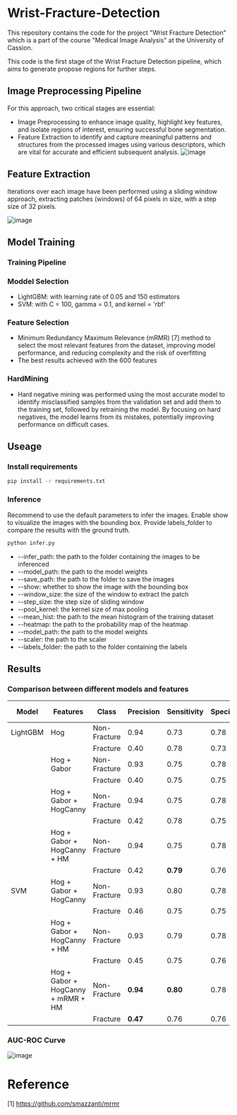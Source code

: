 # Wrist-Fracture-Detection
This repository contains the code for the project "Wrist Fracture Detection" which is a part of the course "Medical Image Analysis" at the University of Cassion.

This code is the first stage of the Wrist Fracture Detection pipeline, which aims to generate propose regions for further steps.

## Image Preprocessing Pipeline
For this approach, two critical stages are essential: 
-  Image Preprocessing to enhance image quality, highlight key features, and isolate regions of interest, ensuring successful bone segmentation. 
-  Feature Extraction to identify and capture meaningful patterns and structures from the processed images using various descriptors, which are vital for accurate and efficient subsequent analysis.
![image](./images/Image%20Processing%20Pipeline.png)

## Feature Extraction 
Iterations over each image have been performed using a sliding window approach, extracting patches (windows) of 64 pixels in size, with a step size of 32 pixels.

![image](./images/FeaturesExtraction.png)

## Model Training
### Training Pipeline
### Moddel Selection
- LightGBM: with learning rate of 0.05 and 150 estimators
- SVM: with C = 100, gamma = 0.1, and kernel = 'rbf'
### Feature Selection
-  Minimum Redundancy Maximum Relevance (mRMR) [7] method to select the most relevant features from the dataset, improving model performance, and reducing complexity and the risk of overfitting
- The best results achieved with the 600 features
### HardMining
- Hard negative mining was performed using the most accurate model to identify misclassified samples from the validation set and add them to the training set, followed by retraining the model. By focusing on hard negatives, the model learns from its mistakes, potentially improving performance on difficult cases.


## Useage
### Install requirements
```bash
pip install -r requirements.txt
```
### Inference
Recommend to use the default parameters to infer the images. 
Enable show to visualize the images with the bounding box. 
Provide labels_folder to compare the results with the ground truth.
```bash
python infer.py
```
- --infer_path: the path to the folder containing the images to be inferenced
- --model_path: the path to the model weights
- --save_path: the path to the folder to save the images
- --show: whether to show the image with the bounding box
- --window_size: the size of the window to extract the patch
- --step_size: the step size of sliding window
- --pool_kernel: the kernel size of max pooling
- --mean_hist: the path to the mean histogram of the training dataset
- --heatmap: the path to the probability map of the heatmap
- --model_path: the path to the model weights
- --scaler: the path to the scaler
- --labels_folder: the path to the folder containing the labels



## Results
### Comparison between different models and features
| Model      | Features                             | Class        | Precision | Sensitivity | Specificity | F1 Score |
|------------|--------------------------------------|--------------|-----------|-------------|-------------|----------|
| LightGBM   | Hog                                  | Non-Fracture | 0.94      | 0.73        | 0.78        | 0.82     |
|            |                                      | Fracture     | 0.40      | 0.78        | 0.73        | 0.53     |
|            | Hog + Gabor                          | Non-Fracture | 0.93      | 0.75        | 0.78        | 0.83     |
|            |                                      | Fracture     | 0.40      | 0.75        | 0.75        | 0.52     |
|            | Hog + Gabor + HogCanny               | Non-Fracture | 0.94      | 0.75        | 0.78        | 0.83     |
|            |                                      | Fracture     | 0.42      | 0.78        | 0.75        | 0.54     |
|            | Hog + Gabor + HogCanny + HM          | Non-Fracture | 0.94      | 0.75        | 0.78        | 0.84     |
|            |                                      | Fracture     | 0.42      | **0.79**    | 0.76        | 0.55     |
| SVM        | Hog + Gabor + HogCanny               | Non-Fracture | 0.93      | 0.80        | 0.78        | 0.86     |
|            |                                      | Fracture     | 0.46      | 0.75        | 0.75        | 0.57     |
|            | Hog + Gabor + HogCanny + HM          | Non-Fracture | 0.93      | 0.79        | 0.78        | 0.86     |
|            |                                      | Fracture     | 0.45      | 0.75        | 0.76        | 0.57     |
|            | Hog + Gabor + HogCanny + mRMR + HM   | Non-Fracture | **0.94**  | **0.80**    | 0.78        | **0.86** |
|            |                                      | Fracture     | **0.47**  | 0.76        | 0.76        | **0.58** |

### AUC-ROC Curve
![image](./images/AUC.png)

# Reference
[1] https://github.com/smazzanti/mrmr

